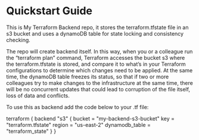 # Quickstart Guide

This is My Terraform Backend repo, it stores the terraform.tfstate file in an s3 bucket and uses a dynamoDB table for state locking and consistency checking.

The repo will create backend itself. In this way, when you or a colleague run the “terraform plan” command, Terraform accesses the bucket s3 where the terraform.tfstate is stored, and compare it to what’s in your Terraform configurations to determine which changes need to be applied. At the same time, the dynamoDB table freezes its status, so that if two or more colleagues try to make changes to the infrastructure at the same time, there will be no concurrent updates that could lead to corruption of the file itself, loss of data and conflicts. 

To use this as backend add the code below to your .tf file:


terraform {
  backend "s3" {
    bucket         = "my-backend-s3-bucket"
    key            = "terraform.tfstate"
    region         = "us-east-2"
    dynamodb_table = "terraform_state"
  }
}

